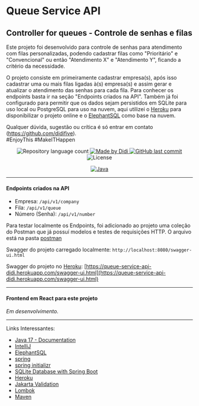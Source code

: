 # Queue Service API

## Controller for queues - Controle de senhas e filas

Este projeto foi desenvolvido para controle de senhas para atendimento com filas personalizadas, podendo cadastrar filas como "Prioritário" e "Convencional" ou então "Atendimento X" e "Atendimento Y", ficando a critério da necessidade.

O projeto consiste em primeiramente cadastrar empresa(s), após isso cadastrar uma ou mais filas ligadas à(s) empresa(s) e assim gerar e atualizar o atendimento das senhas para cada fila. Para conhecer os endpoints basta ir na seção "Endpoints criados na API".
Também já foi configurado para permitir que os dados sejam persistidos em SQLite para uso local ou PostgreSQL para uso na nuvem, aqui utilizei o [Heroku] para disponibilizar o projeto online e o [ElephantSQL] como base na nuvem.

Qualquer dúvida, sugestão ou crítica é só entrar em contato (https://github.com/didifive).  
#EnjoyThis #MakeITHappen

<p align="center">
 <img alt="Repository language count" src="https://img.shields.io/github/languages/count/didifive/queue-service-api">
    <a href="https://www.linkedin.com/in/luis-carlos-zancanela/">
        <img alt="Made by Didi" src="https://img.shields.io/badge/made%20by-Didi-green">
    </a> 
    <a href="https://github.com/didifive/queue-service-api/commits/master">
        <img alt="GitHub last commit" src="https://img.shields.io/github/last-commit/didifive/queue-service-api?color=blue">
    </a>
    <img alt="License" src="https://img.shields.io/badge/license-MIT-brightgreen?color=blue">
</p>

<p align="center">
 <a href="https://dev.java/">
   <img alt="Java" src="https://img.shields.io/static/v1?color=red&label=Dev&message=Java&style=for-the-badge&logo=Java">
 </a>
</p>


---

#### Endpoints criados na API

* Empresa: `/api/v1/company`
* Fila: `/api/v1/queue`
* Número (Senha): `/api/v1/number`

Para testar localmente os Endpoints, foi adicionado ao projeto uma coleção do Postman que já possuí modelos e testes de requisições HTTP. O arquivo está na pasta [postman](https://github.com/didifive/queue-service-api/tree/master/postman)

Swagger do projeto carregado localmente: `http://localhost:8080/swagger-ui.html`

Swagger do projeto no [Heroku]: [https://queue-service-api-didi.herokuapp.com/swagger-ui.html](https://queue-service-api-didi.herokuapp.com/swagger-ui.html)

---

#### Frontend em React para este projeto

*Em desenvolvimento.*

---

Links Interessantes:

* [Java 17 - Documentation]
* [IntelliJ]
* [ElephantSQL]
* [spring]
* [spring initializr]
* [SQLite Database with Spring Boot]
* [Heroku]
* [Jakarta Validation]
* [Lombok]
* [Maven]

[Heroku]: https://www.heroku.com/
[Jakarta Validation]: https://beanvalidation.org/
[Lombok]: https://projectlombok.org/
[Java 17 - Documentation]: https://docs.oracle.com/en/java/javase/17/
[IntelliJ]: https://www.jetbrains.com/pt-br/idea/
[Maven]: https://maven.apache.org/
[H2 Database]: https://h2database.com/
[spring initializr]: https://start.spring.io/
[spring]: https://spring.io/
[ElephantSQL]: https://www.elephantsql.com/
[didifive/queue-service-api]: https://github.com/didifive/queue-service-api
[SQLite Database with Spring Boot]: https://fullstackdeveloper.guru/2020/05/01/how-to-integrate-sqlite-database-with-spring-boot/#:~:text=SQLite%20is%20the%20most%20used%20database%20engine%20in,you%20don%E2%80%99t%20have%20to%20do%20for%20other%20databases.
